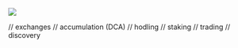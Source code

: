 ![](https://raw.githubusercontent.com/horizontalsystems/blockchain-crypto-guides/master/fundamentals/images/09-main-l.png)

// exchanges
// accumulation (DCA)
// hodling
// staking 
// trading
// discovery